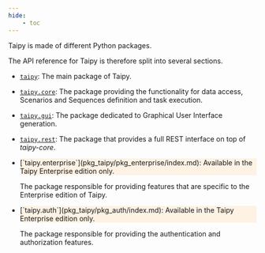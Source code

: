```yaml
---
hide:
    - toc
---
```

Taipy is made of different Python packages.

The API reference for Taipy is therefore split into several sections.

- [`taipy`](pkg_taipy/index.md): The main package of Taipy.

- [`taipy.core`](pkg_taipy/pkg_core/index.md): The package providing the functionality for data access, Scenarios and Sequences
    definition and task execution.

- [`taipy.gui`](pkg_taipy/pkg_gui/index.md): The package dedicated to Graphical
    User Interface generation.

- [`taipy.rest`](pkg_taipy/pkg_rest/index.md): The package that provides a full
    REST interface on top of _taipy-core_.

-  <p style="background-color: rgba(255,145,0,.1)">
    [`taipy.enterprise`](pkg_taipy/pkg_enterprise/index.md): Available in
    the Taipy Enterprise edition only.</p>
    The package responsible for providing features that are specific to the Enterprise
    edition of Taipy.

- <p style="background-color: rgba(255,145,0,.1)">
    [`taipy.auth`](pkg_taipy/pkg_auth/index.md): Available in
    the Taipy Enterprise edition only.</p>
    The package responsible for providing the authentication and authorization features.
